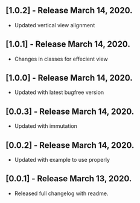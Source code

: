 ## [1.0.2] - Release March 14, 2020.

* Updated vertical view alignment

## [1.0.1] - Release March 14, 2020.

* Changes in classes for effecient view

## [1.0.0] - Release March 14, 2020.

* Updated with latest bugfree version

## [0.0.3] - Release March 14, 2020.

* Updated with immutation


## [0.0.2] - Release March 14, 2020.

* Updated with example to use properly

## [0.0.1] - Release March 13, 2020.

* Released full changelog with readme.